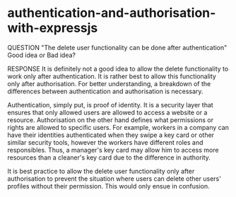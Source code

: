 # authentication-and-authorisation-with-expressjs
QUESTION
"The delete user functionality can be done after authentication" Good idea or Bad idea?

RESPONSE
It is definitely not a good idea to allow the delete functionality to work only after authentication. It is rather best to allow this functionality only after authorisation. For better understanding, a breakdown of the differences between authentication and authorisation is necessary.

Authentication, simply put, is proof of identity. It is a security layer that ensures that only allowed users are allowed to access a website or a resource. Authorisation on the other hand defines what permissions or rights are allowed to specific users. For example, workers in a company can have their identities authenticated when they swipe a key card or other similar security tools, however the workers have different roles and responsibles. Thus, a manager's key card may allow him to access more resources than a cleaner's key card due to the difference in authority.

It is best practice to allow the delete user functionality only after authorisation to prevent the situation where users can delete other users' profiles without their permission. This would only ensue in confusion.